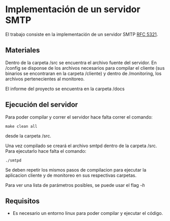 # Implementación de un servidor SMTP

El trabajo consiste en la implementación de un servidor SMTP [RFC 5321](https://datatracker.ietf.org/doc/html/rfc5321).

## Materiales

Dentro de la carpeta /src se encuentra el archivo fuente del servidor.
En /config se disponse de los archivos necesarios para compilar el cliente (sus binarios se encontraran en la carpeta /cliente) y dentro de /monitoring, los archivos pertenecientes al monitoreo.

El informe del proyecto se encuentra en la carpeta /docs

## Ejecución del servidor

Para poder compilar y correr el servidor hace falta correr el comando:

```
make clean all
```
desde la carpeta /src.

Una vez compilado se creará el archivo smtpd dentro de la carpeta /src. Para ejecutarlo hace falta el comando:

```
./smtpd
```

Se deben repetir los mismos pasos de compilacion para ejecutar la aplicacion cliente y de monitoreo en sus respectivas carpetas.

Para ver una lista de parámetros posibles, se puede usar el flag _-h_

## Requisitos

- Es necesario un entorno linux para poder compilar y ejecutar el código.
